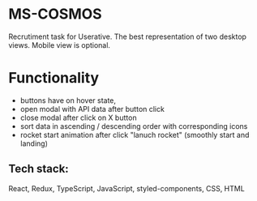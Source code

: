 # MS-COSMOS
Recrutiment task for Userative.
The best representation of two desktop views. Mobile view is optional.

# Functionality
- buttons have on hover state,
- open modal with API data after button click
- close modal after click on X button
- sort data in ascending / descending order with corresponding icons
- rocket start animation after click "lanuch rocket" (smoothly start and landing)

## Tech stack:
React, Redux, TypeScript, JavaScript, styled-components, CSS, HTML
